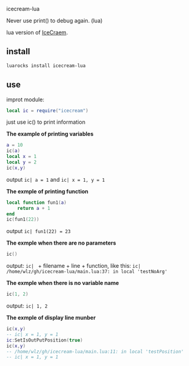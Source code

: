 icecream-lua

Never use print() to debug again. (lua)

lua version of [IceCraem](https://github.com/gruns/icecream).

## install

```sh
luarocks install icecream-lua
```

## use

improt module:

```lua
local ic = require("icecream")
```

just use ic() to print information

**The example of printing variables**

```lua
a = 10
ic(a)
local x = 1
local y = 2
ic(x,y)
```

output  `ic| a = 1` and `ic| x = 1, y = 1`

**The exmple of printing function**

```lua
local function fun1(a) 
    return a + 1 
end
ic(fun1(22))
```

output  `ic| fun1(22) = 23`

**The exmple when there are no parameters**

```lua
ic()
```

output: `ic| ` + filename + line + function, like this: `ic| /home/wlz/gh/icecream-lua/main.lua:37: in local 'testNoArg'`

**The exmple when there is no variable name**

```lua
ic(1, 2)
```

output: `ic| 1, 2`

**The exmple of display line munber**

```lua
ic(x,y)
-- ic| x = 1, y = 1
ic:SetIsOutPutPosition(true)
ic(x,y)
-- /home/wlz/gh/icecream-lua/main.lua:11: in local 'testPosition'
-- ic| x = 1, y = 1
```


